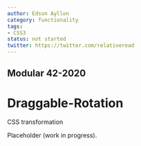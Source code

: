 ```yaml
---
author: Edson Ayllon
category: functionality
tags:
- CSS3
status: not started
twitter: https://twitter.com/relativeread
---
```


## Modular 42-2020

# Draggable-Rotation
CSS transformation

Placeholder (work in progress).

